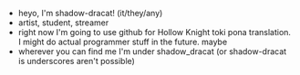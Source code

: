 - heyo, I'm shadow-dracat! (it/they/any)
- artist, student, streamer
- right now I'm going to use github for Hollow Knight toki pona translation. I might do actual programmer stuff in the future. maybe
- wherever you can find me I'm under shadow_dracat (or shadow-dracat is underscores aren't possible)
